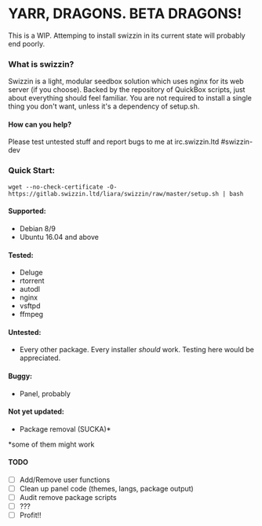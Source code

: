 # YARR, DRAGONS. BETA DRAGONS!

This is a WIP. Attemping to install swizzin in its current state will probably end poorly.

### What is swizzin?
Swizzin is a light, modular seedbox solution which uses nginx for its web server (if you choose). Backed by the repository of QuickBox scripts, just about everything should feel familiar.  You are not required to install a single thing you don't want, unless it's a dependency of setup.sh.

#### How can you help?

Please test untested stuff and report bugs to me at irc.swizzin.ltd #swizzin-dev

### Quick Start:

```
wget --no-check-certificate -O- https://gitlab.swizzin.ltd/liara/swizzin/raw/master/setup.sh | bash
```


#### Supported:
* Debian 8/9
* Ubuntu 16.04 and above

#### Tested:
* Deluge
* rtorrent
* autodl
* nginx
* vsftpd
* ffmpeg


#### Untested:
* Every other package. Every installer *should* work. Testing here would be appreciated.

#### Buggy:
* Panel, probably

#### Not yet updated:
* Package removal (SUCKA)*

\*some of them might work

#### TODO
- [ ] Add/Remove user functions
- [ ] Clean up panel code (themes, langs, package output)
- [ ] Audit remove package scripts
- [ ] ???
- [ ] Profit!!
